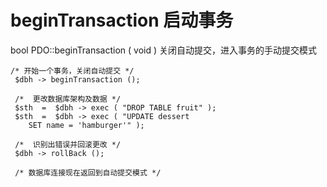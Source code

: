 # beginTransaction 启动事务
bool PDO::beginTransaction  ( void )
关闭自动提交，进入事务的手动提交模式
```
/* 开始一个事务，关闭自动提交 */
 $dbh -> beginTransaction ();

 /*  更改数据库架构及数据 */
 $sth  =  $dbh -> exec ( "DROP TABLE fruit" );
 $sth  =  $dbh -> exec ( "UPDATE dessert
    SET name = 'hamburger'" );

 /*  识别出错误并回滚更改 */
 $dbh -> rollBack ();

 /* 数据库连接现在返回到自动提交模式 */

```
